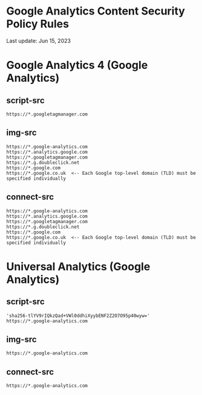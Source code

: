 # Google Analytics Content Security Policy Rules

Last update: Jun 15, 2023

# Google Analytics 4 (Google Analytics)
## script-src
```
https://*.googletagmanager.com
```

## img-src
```
https://*.google-analytics.com
https://*.analytics.google.com
https://*.googletagmanager.com
https://*.g.doubleclick.net
https://*.google.com
https://*.google.co.uk  <-- Each Google top-level domain (TLD) must be specified individually
```

## connect-src
```
https://*.google-analytics.com
https://*.analytics.google.com
https://*.googletagmanager.com
https://*.g.doubleclick.net
https://*.google.com
https://*.google.co.uk  <-- Each Google top-level domain (TLD) must be specified individually
```


# Universal Analytics (Google Analytics)
## script-src
```
'sha256-tlYV9rIQkzQad+VWl0ddhiXyybENF2Z2O7O95p40wyw='
https://*.google-analytics.com
```

## img-src
```
https://*.google-analytics.com
```

## connect-src
```
https://*.google-analytics.com
```
